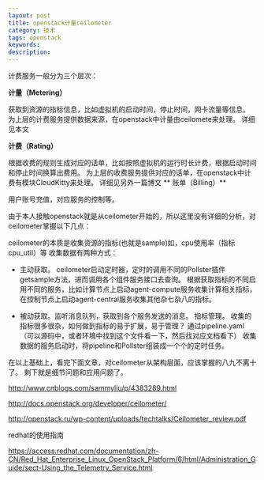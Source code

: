 ```yaml
---
layout: post
title: openstack计量ceilometer
category: 技术
tags: openstack
keywords: 
description: 
---
```


计费服务一般分为三个层次：

**计量（Metering）**

获取到资源的指标信息，比如虚拟机的启动时间，停止时间，网卡流量等信息。
为上层的计费服务提供数据来源，在openstack中计量由ceilomete来处理。
详细见本文

**计费（Rating）**

根据收费的规则生成对应的话单，比如按照虚拟机的运行时长计费，根据启动时间和停止时间换算出费用。
为上层的收费服务提供对应的话单，在openstack中计费有模块CloudKitty来处理。
详细见另外一篇博文
**
账单（Billing）**

用户账号充值，对应服务的控制等。

 
 

由于本人接触openstack就是从ceilometer开始的，所以这里没有详细的分析，对ceilometer掌握以下几点：

ceilometer的本质是收集资源的指标(也就是sample)如，cpu使用率（指标cpu_util）等
收集数据有两种方式：
    
- 主动获取。
ceilometer启动定时器，定时的调用不同的Pollster插件getsample方法，进而调用各个组件服务接口去查询。
根据获取指标的不同启用不同的服务，比如计算节点上启动agent-compute服务收集计算相关指标，在控制节点上启动agent-central服务收集其他杂七杂八的指标。

- 被动获取。监听消息队列，获取到各个服务发送的消息。
指标管理。
收集的指标很多很杂，如何做到指标的易于扩展，易于管理？
通过pipeline.yaml（可以源码中，或者环境中找到这个文件看一下，然后找对应文档看下）
收集数据的服务启动时，将pipeline和Pollster组装成一个个的定时任务。

 
 
在以上基础上，看完下面文章，对ceilometer从架构层面，应该掌握的八九不离十了。
剩下就是细节问题和应用问题了。

http://www.cnblogs.com/sammyliu/p/4383289.html

http://docs.openstack.org/developer/ceilometer/

http://openstack.ru/wp-content/uploads/techtalks/Ceilometer_review.pdf



redhat的使用指南

https://access.redhat.com/documentation/zh-CN/Red_Hat_Enterprise_Linux_OpenStack_Platform/6/html/Administration_Guide/sect-Using_the_Telemetry_Service.html